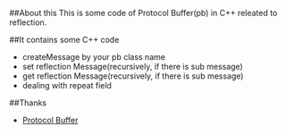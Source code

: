 
##About this
This is some code of Protocol Buffer(pb) in C++ releated to reflection.




##It contains some C++ code

* createMessage by your pb class name
* set reflection Message(recursively, if there is sub message)
* get reflection Message(recursively, if there is sub message)
* dealing with repeat field


##Thanks


* [Protocol Buffer](https://github.com/google/protobuf) 


